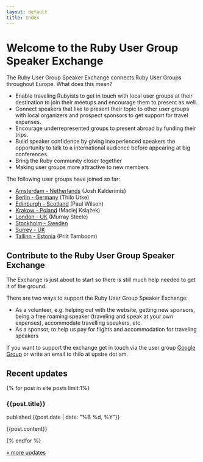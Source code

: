 ```yaml
---
layout: default
title: Index
---
```


# Welcome to the Ruby User Group Speaker Exchange

The Ruby User Group Speaker Exchange connects Ruby User Groups throughout Europe. What does this mean?

* Enable traveling Rubyists to get in touch with local user groups at their destination to join their meetups and encourage them to present as well.
* Connect speakers that like to present their topic to other user groups with local organizers and prospect sponsors to get support for travel expanses.
* Encourage underrepresented groups to present abroad by funding their trips.
* Build speaker confidence by giving inexperienced speakers the opportunity to talk to a international audience before appearing at big conferences.
* Bring the Ruby community closer together
* Making user groups more attractive to new members

The following user groups have joined so far:

* [Amsterdam - Netherlands](http://amsterdam-rb.org/) (Josh Kalderimis)
* [Berlin - Germany](http://rug-b.de) (Thilo Utke)
* [Edinburgh - Scotland](http://scotrug.org/) (Paul Wilson)
* [Krakow - Poland](http://www.ruby.org.pl/) (Maciej Książek)
* [London - UK](http://lrug.org/) (Murray Steele)
* [Stockholm - Sweden](http://rails.se/rails/show/HomePage)
* [Surrey - UK](http://surreyrubyists.tumblr.com)
* [Tallinn - Estonia](http://ruby.ee/en) (Priit Tamboom)

## Contribute to the Ruby User Group Speaker Exchange

The Exchange is just about to start so there is still much help needed to get it of the ground.

There are two ways to support the Ruby User Group Speaker Exchange:

* As a volunteer, e.g. helping out with the website, getting new sponsors, being a free roaming speaker (traveling and speak at your own expenses), accommodate travelling speakers, etc.
* As a sponsor, to help us pay for flights and accommodation for traveling speakers

If you want to support the exchange get in touch via the user group [Google Group](http://groups.google.com/group/usergroup-speaker-exchange) or write an email to thilo at upstre dot am.

## Recent updates

{% for post in site.posts limit:1%}

### {{post.title}}
<p class="meta">published {{post.date | date: "%B %d, %Y"}}</p>

{{post.content}}

{% endfor %}


<a id="archive" href="/archive.html">&raquo; more updates</a>

